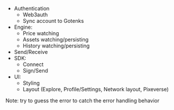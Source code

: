- Authentication
  - Web3auth
  - Sync account to Gotenks
- Engine:
  - Price watching
  - Assets watching/persisting
  - History watching/persisting
- Send/Receive
- SDK:
  - Connect
  - Sign/Send
- UI:
  - Styling
  - Layout (Explore, Profile/Settings, Network layout, Pixeverse)

Note: try to guess the error to catch the error handling behavior
